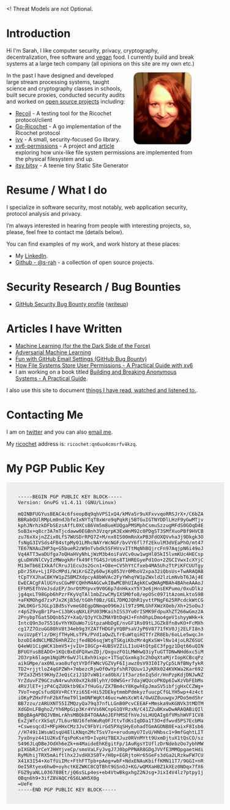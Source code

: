 <! Threat Models are not Optional. 


<!--Sarah Jamie Lewis is a security researcher and computer scientist based in Vancouver, Canada.
<!----->


# Introduction
Hi I'm Sarah, I like computer security, privacy, cryptography, decentralization, free software
and [vegan](/posts/vegan.html) food. I currently build and break systems at a large tech company (all opinions on this
site are my own etc.)

<img src="./images/sarah.png" itemprop="photo" alt="picture of Sarah Jamie Lewis" class="img-rounded" style="float: right; border-radius: 15px; border:1px solid #aaa; margin: 0px 20px 0px 20px;" height="187px" width="150px">

In the past I have designed and developed large stream processing systems, taught science and cryptography classes in schools, built secure proxies, conducted security audits and worked on [open source projects](https://github.com/s-rah) including:

* [Recoil](https://github.com/s-rah/recoil) - A testing tool for the Ricochet protocol/client
* [Go-Ricochet](https://github.com/s-rah/go-ricochet) - A go implementation of the Ricochet protocol
* [ivy](https://github.com/s-rah/ivy) - A small, security-focused Go library.
* [xv6-permissions](https://github.com/s-rah/xv6-permissions) - A project and [article](posts/file-system-permissions-and-xv6.html) exploring how unix-like file system permissions are implemented from the physical filesystem and up.
* [itsy bitsy](https://github.com/s-rah/itsybitsy) - A teenie tiny Static Site Generator

# Resume / What I do

I specialize in software security, most notably, web application security,
protocol analysis and privacy.

I’m always interested in hearing from people with interesting projects, so, 
please, feel free to contact me (details below).

You can find examples of my work, and work history at these places:

* My [LinkedIn](https://ca.linkedin.com/in/sarahjamielewis).
* [Github - @s-rah](https://github.com/s-rah) - a collection of open source projects.

# Security Research / Bug Bounties

* [GitHub Security Bug Bounty profile](https://bounty.github.com/researchers/s-rah.html) ([writeup](posts/fun-with-github.html))

# Articles I have Written

* [Machine Learning (for the the Dark Side of the Force)](https://www.linkedin.com/pulse/machine-learning-dark-side-force-sarah-jamie-lewis)
* [Adversarial Machine Learning](/posts/adversarial-machine-learning.html)
* [Fun with GitHub Email Settings (GitHub Bug Bounty)](/posts/fun-with-github.html)
* [How File Systems Store User Permissions - A Practical Guide with xv6](posts/file-system-permissions-and-xv6.html)
* I am working on a book titled [Building and Breaking Anonymous Systems - A Practical Guide](https://leanpub.com/building-and-breaking-anonymous-systems).

I also use this site to document [things I have read, watched and listened to.](/readings.html).

# Contacting Me

I am on [twitter](https://twitter.com/SarahJamieLewis) and you can also [email me](mailto://me@sarahjamielewis.com). 

My [ricochet](https://ricochet.im) address is: <code>ricochet:qn6uo4cmsrfv4kzq</code>.

# My PGP Public Key

<pre class="a" style="background: #eee; font-size: 0.9em; padding: 30px; width: 510px;">
-----BEGIN PGP PUBLIC KEY BLOCK-----
Version: GnuPG v1.4.11 (GNU/Linux)

mQINBFUGYusBEAC4c6fseopBq9qhVPSIxQ4/kMVa5r9uXFxvvqoRRSJrX+/C6bZA
BBRabQUlRMpLm0ndJbfeIxNYTqT8xWro9qPqkRj5BTGuIGTNYDDlLHzF9yGwMTjv
kphJNrhzkDFbSEzsAffL0XCsB6Vm5m8ueKUQgaPMSMphCsmuSzzugMFdS0GOqD4E
SoB3x+q8cr3A7mTjcdaww0EGBnh3VzqrpK3ExWnM92c0PDgST3SMfXuoPBf9HVCB
zu76xXxjnZZix0LfS7WUSDrRPQ7Z+M/nx0IS00mRnXxPB3FdOXQVvha3j9Dkgk3O
fsNgG3IVSds4FB4stpMy01LMhcNAYrWcNGF/bvVY6fl7f2EkulM3dVEaPhO/mt47
TE67NXAuZHP3q+G5bueR2zW9nTvbdk5SFHVsvITtMqNhBQjrcFn97AqjpN6i49oJ
Vq4ATT3waDUfga7oQHaHVyNhLjWzM3b4oiFaVCv0uw1wgHl85kI5lvmKUc4HECsp
gLuDHVNlCVyIzMWogkRrfk49FtTG4SJrU6s8T1HREGyePd1Oo+2ZGCIVwxIcXYjC
M13mTb6EIXkAfCRruJ1Ecu3s2Gcn1+O8e+CV5hYtCfxeb4MA5UhzTtPiKFCUUTgy
pDrJ5Xv+LjIFDcMPdi/WiKrGZZy60wjKq053Vr0MhoV2xpa32iQbsUs+TwARAQAB
tCpTYXJhaCBKYW1pZSBMZXdpcyA8bWVAc2FyYWhqYW1pZWxld2lzLmNvbT6JAj4E
EwECACgFAlUGYusCGwMFCQHhM4AGCwkIBwMCBhUIAgkKCwQWAgMBAh4BAheAAAoJ
EFhMSEfhVeJsdzEP/3nrOtMYpvx9V0G6p7dnHkxxY5Y3e6jHnsEKPumo/0xuDlkz
jg4qxLT98Gpb6hPzrFKyVqTAl1mbZzwCMyIXSM0fo8/epOSc0971tAzomLkto59B
+aFKMOhgd7zxPJx2KjB3d/tG0hf0Bz/GEL7DMQJQhR1yvttPNgF625RPcdckWtCG
2WL0KGrSJGLp1Bd5sYvmeG8EgpDNmqeO96mJil9Tz9MLGhFXWzXOeb/Xh+25oOuJ
r4pSZ9vgBr1Pa+Ci3bKsqNXLEPU03MKaihISS3Yu0rISMK9FdpuXhZT266wGmz2A
2PnybpTGat5DQnb52Y+XaQ/Q3yYCbZMAYBtDqHJ+FnhOhpLDmo4geV1shyyWHk+k
IntcQ9n3o7S516vYhYKOuWo7iGtpzaHbDgE/nvGF1Rs09tLJGZk8fn8vKO+FcMXh
cg17Z7OzuGG80hV8t34eb9g3YZATfHDGFyYQBPsaVJyP6V8771fKV0Jj2ELFI8n3
nviUzpEYlz/DHjfTHyHLsTPk/PVd1aQwZLfrEuWtqiHITfrZR8Eb/6oLLe5wqcJn
bzoDI4dNCLMBZ6HhRZ2cjfedBD6sqjWtgTSKgiKbzMr4gKxSW+lNv14joLRZ6SUC
Q4eWU1CigWCK1bmV5+jvIU+I8GCp+4UBSV2ZiLI1uU4tQtpEC3fpgz1Dqt66uQIN
BFUGYusBEADO+1KQcBxEdFQXwnZDj/QxguzFO1LMWHwQ3iyTuGTTDNwNHd6xc5iM
2O3rpk6lagm1NgUMr6wVJlL8xh9ixpc+1TSqCGxmkg3c2hDqXtaMjrIopKCBcqPz
aikGMpe/ax0NLvao8ufqtVYDfFWNcVGZVyF6Ijawz0sV93I0I7yCp5LNfBNyfykR
TD2+rjjtloZ4qGPZWh+7mbezcRjwOf0wYpfshR7QUuv1JyKRk024KVKWa2Kar692
7PZa3ZH5t9KHyZJeQiCz1J1D7vW81radObX/1f3arz6nIq5dr/HnPzpKdjDNJwNZ
YrZduvFZ9GCzuN4rwuhX0xX2kd8lyhY/O0WSG+r7dajWQUcoPKOp6IwXzVbFEbMs
4RVJlET+jzP4CqZUOktb9Ex7fHuGs/ZX7Bm4cY8KgwhEpJmaSV5ibfjgHxCCZWg+
7VoT+egCsfudQXV+RCtYzi65E+Hi52DEkytmmbPdmkyzfuucpCfGLYH5wp+4z4ct
iOKyPZHxFFnF2bXfmeT9l1mONFWgKt46uc+wWsXcWt4/0wUZ8uuwgvJPDo5mdShr
BB7zzu/zARUXNT55IZMQzyQa79q37nfLLGnB0PcvCEEAF+Mmska9xKGNVk3tMDTM
XdGDnLFBghoZ/Yh6MpGip3Kr4YVs6NCnpG1QYRzxN/C41Z2uBKxwDwARAQABiQIl
BBgBAgAPBQJVBmLrAhsMBQkB4TOAAAoJEFhMSEfhVeJsLHUQAIg6fVMshWVF1CV8
ExZjWfcrXkSqt/TL6urNU16fehWuRq0FJttvTdKsIqDDa1T3O+dfwvd5PS7EcbMa
+CswesqcdJ+MFpHHxCMz3JvC9FbYirGd5PXqSHyEohadTGmAGONB0E+aixF8Isb6
//H749i1WsuWIsqU4ElLKNqn2McTSsV7o+erudumyU7IvU/HNbsc1+9mfGqhtLIT
7yxOnyz441U2KvEfqsPoKseYD+IvpHzTBEXJuz0RVnMYtt9UxmDjtuX1tQsCO/sz
S496JLqDBeJOdXh6eZk+m4MaideEhKEgitFp/1AuRgsYIUflzDrNdebzOo7ybhMW
pIXGbRJrCeYJHHYjveCp/smoVaLFyJvgJ7J0bpPPNAR8GDgJVVfE3MMQpgaetHdi
RyMUhijTRX5mAiftlhx2JvdHX3S0T+/H0p+EGRjtoHr65GeFs3dGa2LRzkwFW7CU
X41X3I54+XoTfUiIMc+FthFTTpb+pAeg+wbF+NdxENAuKbiffKMN11T7/9GGI+nR
OeI5Rtyex6hw0+oyhctKEZWKC8CQTBht9GSnOJ+KG/wQMXaHBZ1kXEz0NDqx7fX6
FGZ9yaNLL036788Et/jQ6sSLp4es+eb4VtwBkgxhgZ2NJsg+JixI4V4lz7ptpy1j
OBqn6h9+3ifZ8VAQCr6S6LWH5X0g
=UeFe
-----END PGP PUBLIC KEY BLOCK-----
</pre>
